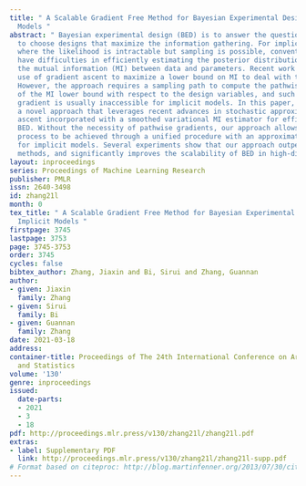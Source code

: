 ```yaml
---
title: " A Scalable Gradient Free Method for Bayesian Experimental Design with Implicit
  Models "
abstract: " Bayesian experimental design (BED) is to answer the question that how
  to choose designs that maximize the information gathering. For implicit models,
  where the likelihood is intractable but sampling is possible, conventional BED methods
  have difficulties in efficiently estimating the posterior distribution and maximizing
  the mutual information (MI) between data and parameters. Recent work proposed the
  use of gradient ascent to maximize a lower bound on MI to deal with these issues.
  However, the approach requires a sampling path to compute the pathwise gradient
  of the MI lower bound with respect to the design variables, and such a pathwise
  gradient is usually inaccessible for implicit models. In this paper, we propose
  a novel approach that leverages recent advances in stochastic approximate gradient
  ascent incorporated with a smoothed variational MI estimator for efficient and robust
  BED. Without the necessity of pathwise gradients, our approach allows the design
  process to be achieved through a unified procedure with an approximate gradient
  for implicit models. Several experiments show that our approach outperforms baseline
  methods, and significantly improves the scalability of BED in high-dimensional problems "
layout: inproceedings
series: Proceedings of Machine Learning Research
publisher: PMLR
issn: 2640-3498
id: zhang21l
month: 0
tex_title: " A Scalable Gradient Free Method for Bayesian Experimental Design with
  Implicit Models "
firstpage: 3745
lastpage: 3753
page: 3745-3753
order: 3745
cycles: false
bibtex_author: Zhang, Jiaxin and Bi, Sirui and Zhang, Guannan
author:
- given: Jiaxin
  family: Zhang
- given: Sirui
  family: Bi
- given: Guannan
  family: Zhang
date: 2021-03-18
address: 
container-title: Proceedings of The 24th International Conference on Artificial Intelligence
  and Statistics
volume: '130'
genre: inproceedings
issued:
  date-parts:
  - 2021
  - 3
  - 18
pdf: http://proceedings.mlr.press/v130/zhang21l/zhang21l.pdf
extras:
- label: Supplementary PDF
  link: http://proceedings.mlr.press/v130/zhang21l/zhang21l-supp.pdf
# Format based on citeproc: http://blog.martinfenner.org/2013/07/30/citeproc-yaml-for-bibliographies/
---
```

